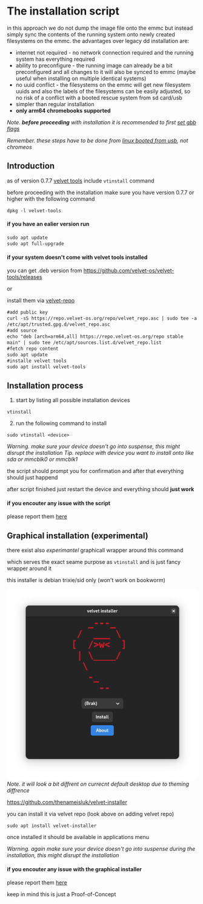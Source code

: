 # The installation script

in this approach we do not dump the image file onto the emmc but instead simply sync the contents of the running system onto newly created filesystems on the emmc. the advantages over legacy dd installation are:
- internet not required - no network connection required and the running system has everything required
- ability to preconfigure - the running image can already be a bit preconfigured and all changes to it will also be synced to emmc (maybe useful when installing on multiple identical systems)
- no uuid conflict - the filesystems on the emmc will get new filesystem uuids and also the labels of the filesystems can be easily adjusted, so no risk of a conflict with a booted rescue system from sd card/usb
- simpler than regular installation
- **only arm64 chromebooks supported**

_Note. **before proceeding** with installation it is recommended to first [set gbb flags](../setting_gbb_flags.md)_

_Remember. these steps have to be done from [linux booted from usb](../readme.md), not chromeos_

## Introduction

as of version 0.7.7 [velvet tools](https://github.com/velvet-os/velvet-tools) include ```vtinstall``` command

before proceeding with the installation make sure you have version 0.7.7 or higher with the following command
```
dpkg -l velvet-tools
```

#### if you have an ealier version run
```
sudo apt update
sudo apt full-upgrade
```

#### if your system doesn't come with velvet tools installed

you can get .deb version from https://github.com/velvet-os/velvet-tools/releases

or

install them via [velvet-repo](https://gitlab.com/velvet-os/velvet-repo)

```
#add public key
curl -sS https://repo.velvet-os.org/repo/velvet_repo.asc | sudo tee -a /etc/apt/trusted.gpg.d/velvet_repo.asc
#add source
echo "deb [arch=arm64,all] https://repo.velvet-os.org/repo stable main" | sudo tee /etc/apt/sources.list.d/velvet_repo.list
#fetch repo content
sudo apt update
#installe velvet tools
sudo apt install velvet-tools
```

## Installation process

1. start by listing all possible installation devices
```
vtinstall
```

2. run the following command to install
```
sudo vtinstall <device>
```
_Warning. make sure your device doesn't go into suspense, this might disrupt the installation_
_Tip. replace <device> with device you want to install onto like sda or mmcblk0 or mmcblk1_

the script should prompt you for confirmation
and after that everything should just happend

after script finished just restart the device and everything should **just work**

#### if you encouter any issue with the script

please report them [here](https://github.com/velvet-os/velvet-tools/issues)

## Graphical installation (experimental)

there exist also *experimantel* graphicall wrapper around this command

which serves the exact seame purpose as ```vtinstall``` and is just fancy wrapper around it

this installer is debian trixie/sid only (won't work on bookworm)

![vi](./assets/velvet-installer.png)
_Note. it will look a bit diffrent on currecnt default desktop due to theming diffrence_

https://github.com/thenameisluk/velvet-installer

you can install it via velvet repo (look above on adding velvet repo)
```
sudo apt install velvet-installer
```

once installed it should be available in applications menu

_Warning. again make sure your device doesn't go into suspense during the installation, this might disrupt the installation_

#### if you encouter any issue with the graphical installer

please report them [here](https://github.com/thenameisluk/velvet-installer/issues)

keep in mind this is just a Proof-of-Concept